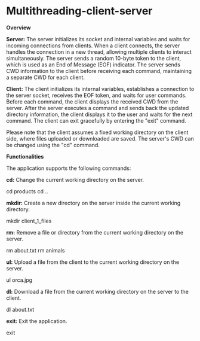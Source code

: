 # Multithreading-client-server

**Overview**

**Server:** The server initializes its socket and internal variables and waits for incoming connections from clients. When a client connects, the server handles the connection in a new thread, allowing multiple clients to interact simultaneously. The server sends a random 10-byte token to the client, which is used as an End of Message (EOF) indicator. The server sends CWD information to the client before receiving each command, maintaining a separate CWD for each client.

**Client:** The client initializes its internal variables, establishes a connection to the server socket, receives the EOF token, and waits for user commands. Before each command, the client displays the received CWD from the server. After the server executes a command and sends back the updated directory information, the client displays it to the user and waits for the next command. The client can exit gracefully by entering the "exit" command.

Please note that the client assumes a fixed working directory on the client side, where files uploaded or downloaded are saved. The server's CWD can be changed using the "cd" command.

**Functionalities**

The application supports the following commands:

**cd:** Change the current working directory on the server.

cd products
cd ..

**mkdir:** Create a new directory on the server inside the current working directory.

mkdir client_1_files

**rm:** Remove a file or directory from the current working directory on the server.

rm about.txt
rm animals

**ul:** Upload a file from the client to the current working directory on the server.

ul orca.jpg

**dl:** Download a file from the current working directory on the server to the client.

dl about.txt

**exit:** Exit the application.

exit
